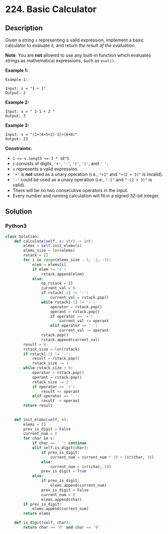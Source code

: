 # 224. Basic Calculator

## Description

Given a string `s` representing a valid expression, implement a basic calculator to evaluate it, and return *the result of the evaluation*.

**Note**: You are **not** allowed to use any built-in function which evaluates strings as mathematical expressions, such as `eval()`.

**Example 1:**
```
Example 1:

Input: s = "1 + 1"
Output: 2
```

**Example 2:**
```
Input: s = " 2-1 + 2 "
Output: 3
```

**Example 3:**
```
Input: s = "(1+(4+5+2)-3)+(6+8)"
Output: 23
```

**Constraints:**
+ `1 <= s.length <= 3 * 10^5`
+ `s` consists of digits, `'+'`, `'-'`, `'('`, `')'`, and `' '`.
+ `s` represents a valid expression.
+ `'+'` is **not** used as a unary operation (i.e., `"+1"` and `"+(2 + 3)"` is invalid).
+ `'-'` could be used as a unary operation (i.e., `"-1"` and `"-(2 + 3)"` is valid).
+ There will be no two consecutive operators in the input.
+ Every number and running calculation will fit in a signed 32-bit integer.

## Solution

### Python3
```python
class Solution:
    def calculate(self, s: str) -> int:
        elems = self.init_elems(s)
        elems_size = len(elems)
        rstack = []
        for i in range(elems_size - 1, -1, -1):
            elem = elems[i]
            if elem != '(':
                rstack.append(elem)
            else:
                np_rstack = []
                current_val = 0
                if rstack[-1] != '-':
                    current_val = rstack.pop()
                while rstack[-1] != ')':
                    operator = rstack.pop()
                    operant = rstack.pop()
                    if operator == '+':
                        current_val += operant
                    elif operator == '-':
                        current_val -= operant
                rstack.pop()
                rstack.append(current_val)
        result = 0
        rstack_size = len(rstack)
        if rstack[-1] != '-':
            result = rstack.pop()
            rstack_size -= 1
        while rstack_size > 0:
            operator = rstack.pop()
            operant = rstack.pop()
            rstack_size -= 2
            if operator == '+':
                result += operant
            elif operator == '-':
                result -= operant
        return result
                
    
    def init_elems(self, s):
        elems = []
        prev_is_digit = False
        current_num = 0
        for char in s:
            if char == ' ': continue
            elif self.is_digit(char):
                if prev_is_digit:
                    current_num = current_num * 10 + int(char, 10)
                else:
                    current_num = int(char, 10)
                prev_is_digit = True
            else:
                if prev_is_digit:
                    elems.append(current_num)
                prev_is_digit = False
                current_num = 0
                elems.append(char)
        if prev_is_digit:
            elems.append(current_num)
        return elems

    def is_digit(self, char):
        return char >= '0' and char <= '9'
```
